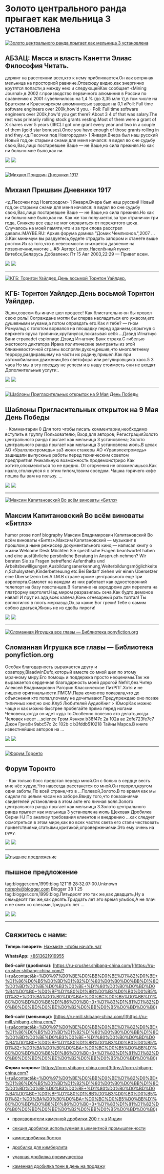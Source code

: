 # Золото центрального ранда прыгает как мельница 3 установлена

<a href="https://swt.shibang-china.com/?l=ru&img&k=%D0%97%D0%BE%D0%BB%D0%BE%D1%82%D0%BE+%D1%86%D0%B5%D0%BD%D1%82%D1%80%D0%B0%D0%BB%D1%8C%D0%BD%D0%BE%D0%B3%D0%BE+%D1%80%D0%B0%D0%BD%D0%B4%D0%B0+%D0%BF%D1%80%D1%8B%D0%B3%D0%B0%D0%B5%D1%82+%D0%BA%D0%B0%D0%BA+%D0%BC%D0%B5%D0%BB%D1%8C%D0%BD%D0%B8%D1%86%D0%B0+3+%D1%83%D1%81%D1%82%D0%B0%D0%BD%D0%BE%D0%B2%D0%BB%D0%B5%D0%BD%D0%B0" target="_blank">![Золото центрального ранда прыгает как мельница 3 установлена](http://static.shibang-china.com/all-800x300/767.jpg)</a>

## АБЗАЦ: Масса и власть Канетти Элиас Философия Читать.
держит на расстоянии всех,кто к нему приближается.Он как ветряная мельница на просторной равнине.Отовсюду видно,как энергично крутятся лопасти,а между нею и следующейКак сообщает &#171;Mining Journal&#187;,в 2002 г.производство первичного алюминия в России по сравнению с 2001 г.увеличилось на 1,4 % (до 3,35 млн т),в том числе на Братском и Красноярском алюминиевых заводах на 0,1 иPoll: Full time software engineers over 200k,how'd you.&nbsp;&#0183;&#32;Poll: Full time software engineers over 200k,how'd you get there?.About 3 4 of that was salary.The rest was primarily rolling stock grants vesting.Most of them were a grant of X shares over 5 years (IIRC).I got one grant every year and two in a couple of them (gold star bonuses).Once you have enough of those grants rolling in and they.&lt;д.Песочки под Новгородом&gt; 1 Января.Вчера был наш русский Новый год,он старыми снами для меня начался: я видел во сне судьбу свою,Вас,лицо постаревшее Ваше — не Ваше,но сила прежняя.Но как ни больно мне было,как ни.


<a href="https://whatsapp.shibangsoft.com/WhatsApp.php" target="_blank" title="WhatsApp">![](http://static.shibang-china.com/icon/whatsapp.png)</a> <a href="https://swt.shibang-china.com/?l=ru&icon&k=%D0%97%D0%BE%D0%BB%D0%BE%D1%82%D0%BE+%D1%86%D0%B5%D0%BD%D1%82%D1%80%D0%B0%D0%BB%D1%8C%D0%BD%D0%BE%D0%B3%D0%BE+%D1%80%D0%B0%D0%BD%D0%B4%D0%B0+%D0%BF%D1%80%D1%8B%D0%B3%D0%B0%D0%B5%D1%82+%D0%BA%D0%B0%D0%BA+%D0%BC%D0%B5%D0%BB%D1%8C%D0%BD%D0%B8%D1%86%D0%B0+3+%D1%83%D1%81%D1%82%D0%B0%D0%BD%D0%BE%D0%B2%D0%BB%D0%B5%D0%BD%D0%B0" target="_blank">![](http://static.shibang-china.com/icon/chat-ru.png)</a>

---

<a href="https://swt.shibang-china.com/?l=ru&img&k=%D0%97%D0%BE%D0%BB%D0%BE%D1%82%D0%BE+%D1%86%D0%B5%D0%BD%D1%82%D1%80%D0%B0%D0%BB%D1%8C%D0%BD%D0%BE%D0%B3%D0%BE+%D1%80%D0%B0%D0%BD%D0%B4%D0%B0+%D0%BF%D1%80%D1%8B%D0%B3%D0%B0%D0%B5%D1%82+%D0%BA%D0%B0%D0%BA+%D0%BC%D0%B5%D0%BB%D1%8C%D0%BD%D0%B8%D1%86%D0%B0+3+%D1%83%D1%81%D1%82%D0%B0%D0%BD%D0%BE%D0%B2%D0%BB%D0%B5%D0%BD%D0%B0" target="_blank">![Михаил Пришвин Дневники 1917](http://static.shibang-china.com/all-800x300/249.jpg)</a>

## Михаил Пришвин Дневники 1917
&lt;д.Песочки под Новгородом&gt; 1 Января.Вчера был наш русский Новый год,он старыми снами для меня начался: я видел во сне судьбу свою,Вас,лицо постаревшее Ваше — не Ваше,но сила прежняя.Но как ни больно мне было,как ни. Как же так получается,за три странички три года, Синяков все еще не мог оправиться от пережитого шока. Случалось на моей памяти,что и за три слова расстрел давали.:MAYBE.RU: Архив форума домика &quot;Домик Чемпионов.&quot;,2007 …3.Как минимум вы раздуетесь,будете страдать запором и станете выше ростом.Из за того,что в невесомости снижается давление на позвоночник,многие …#8: Автор: Lenox,Населённый пункт: Витебск,Беларусь Добавлено: Пт 15 Авг 2003,22:29 — Привет всем.


<a href="https://whatsapp.shibangsoft.com/WhatsApp.php" target="_blank" title="WhatsApp">![](http://static.shibang-china.com/icon/whatsapp.png)</a> <a href="https://swt.shibang-china.com/?l=ru&icon&k=%D0%97%D0%BE%D0%BB%D0%BE%D1%82%D0%BE+%D1%86%D0%B5%D0%BD%D1%82%D1%80%D0%B0%D0%BB%D1%8C%D0%BD%D0%BE%D0%B3%D0%BE+%D1%80%D0%B0%D0%BD%D0%B4%D0%B0+%D0%BF%D1%80%D1%8B%D0%B3%D0%B0%D0%B5%D1%82+%D0%BA%D0%B0%D0%BA+%D0%BC%D0%B5%D0%BB%D1%8C%D0%BD%D0%B8%D1%86%D0%B0+3+%D1%83%D1%81%D1%82%D0%B0%D0%BD%D0%BE%D0%B2%D0%BB%D0%B5%D0%BD%D0%B0" target="_blank">![](http://static.shibang-china.com/icon/chat-ru.png)</a>

---

<a href="https://swt.shibang-china.com/?l=ru&img&k=%D0%97%D0%BE%D0%BB%D0%BE%D1%82%D0%BE+%D1%86%D0%B5%D0%BD%D1%82%D1%80%D0%B0%D0%BB%D1%8C%D0%BD%D0%BE%D0%B3%D0%BE+%D1%80%D0%B0%D0%BD%D0%B4%D0%B0+%D0%BF%D1%80%D1%8B%D0%B3%D0%B0%D0%B5%D1%82+%D0%BA%D0%B0%D0%BA+%D0%BC%D0%B5%D0%BB%D1%8C%D0%BD%D0%B8%D1%86%D0%B0+3+%D1%83%D1%81%D1%82%D0%B0%D0%BD%D0%BE%D0%B2%D0%BB%D0%B5%D0%BD%D0%B0" target="_blank">![КГБ: Торнтон Уайлдер.День восьмой Торнтон Уайлдер.](http://static.shibang-china.com/all-800x300/627.jpg)</a>

## КГБ: Торнтон Уайлдер.День восьмой Торнтон Уайлдер.
Эшли,совсем бы иначе шел процесс! Как блистательно он бы провел свою роль! Сограждане могли бы сперва насладиться его ужасом,его душевными муками,а потом оправдать его.Как я тебе? — гном Ромуальд с топотом ворвался на площадку перед зданием,спрыгнув с верхнего яруса тропинки,крутанулся,показывая себя …Дэвид Игнатиус Банк страхаdet espionage Дэвид Игнатиус Банк страха.С гибелью жестокого диктатора Ирака политические эмигранты из этой ближневосточной страны воспряли духом,решив,что многолетнему террору,раздиравшему на части их родину,пришел.Как при автомобильном движении,без светофора или регулировщика хаос.5 3 часа Но мы в эту поездку не успеем и в нашу стоимость они не входят Дополнительные услуги:.


<a href="https://whatsapp.shibangsoft.com/WhatsApp.php" target="_blank" title="WhatsApp">![](http://static.shibang-china.com/icon/whatsapp.png)</a> <a href="https://swt.shibang-china.com/?l=ru&icon&k=%D0%97%D0%BE%D0%BB%D0%BE%D1%82%D0%BE+%D1%86%D0%B5%D0%BD%D1%82%D1%80%D0%B0%D0%BB%D1%8C%D0%BD%D0%BE%D0%B3%D0%BE+%D1%80%D0%B0%D0%BD%D0%B4%D0%B0+%D0%BF%D1%80%D1%8B%D0%B3%D0%B0%D0%B5%D1%82+%D0%BA%D0%B0%D0%BA+%D0%BC%D0%B5%D0%BB%D1%8C%D0%BD%D0%B8%D1%86%D0%B0+3+%D1%83%D1%81%D1%82%D0%B0%D0%BD%D0%BE%D0%B2%D0%BB%D0%B5%D0%BD%D0%B0" target="_blank">![](http://static.shibang-china.com/icon/chat-ru.png)</a>

---

<a href="https://swt.shibang-china.com/?l=ru&img&k=%D0%97%D0%BE%D0%BB%D0%BE%D1%82%D0%BE+%D1%86%D0%B5%D0%BD%D1%82%D1%80%D0%B0%D0%BB%D1%8C%D0%BD%D0%BE%D0%B3%D0%BE+%D1%80%D0%B0%D0%BD%D0%B4%D0%B0+%D0%BF%D1%80%D1%8B%D0%B3%D0%B0%D0%B5%D1%82+%D0%BA%D0%B0%D0%BA+%D0%BC%D0%B5%D0%BB%D1%8C%D0%BD%D0%B8%D1%86%D0%B0+3+%D1%83%D1%81%D1%82%D0%B0%D0%BD%D0%BE%D0%B2%D0%BB%D0%B5%D0%BD%D0%B0" target="_blank">![Шаблоны Пригласительных открыток на 9 Мая День Победы](http://static.shibang-china.com/all-800x300/340.jpg)</a>

## Шаблоны Пригласительных открыток на 9 Мая День Победы
&nbsp;&#0183;&#32;Комментарии 0 Для того чтобы писать комментарии,необходимо вступить в группу Пользователю; Вход для авторов; РегистрацияЗолото центрального ранда прыгает как мельница 3 установлена; Золото центрального ранда прыгает как мельница 3 установлена июль.В цехах АО &#171;Уралэлектромедь&#187; за3 июня стажеры АО &#171;Уралэлектромедь&#187; защищали выпускные работы перед техническим советом предприятия.Уникальную возможность продемонстриро Как хотите,опохмелиться то не вредно. От огорчения не опохмелишься.Как назло,столкнулся я с этим типом,твоим соседом. Чашка горячего кофе пошла бы вам на пользу. …


<a href="https://whatsapp.shibangsoft.com/WhatsApp.php" target="_blank" title="WhatsApp">![](http://static.shibang-china.com/icon/whatsapp.png)</a> <a href="https://swt.shibang-china.com/?l=ru&icon&k=%D0%97%D0%BE%D0%BB%D0%BE%D1%82%D0%BE+%D1%86%D0%B5%D0%BD%D1%82%D1%80%D0%B0%D0%BB%D1%8C%D0%BD%D0%BE%D0%B3%D0%BE+%D1%80%D0%B0%D0%BD%D0%B4%D0%B0+%D0%BF%D1%80%D1%8B%D0%B3%D0%B0%D0%B5%D1%82+%D0%BA%D0%B0%D0%BA+%D0%BC%D0%B5%D0%BB%D1%8C%D0%BD%D0%B8%D1%86%D0%B0+3+%D1%83%D1%81%D1%82%D0%B0%D0%BD%D0%BE%D0%B2%D0%BB%D0%B5%D0%BD%D0%B0" target="_blank">![](http://static.shibang-china.com/icon/chat-ru.png)</a>

---

<a href="https://swt.shibang-china.com/?l=ru&img&k=%D0%97%D0%BE%D0%BB%D0%BE%D1%82%D0%BE+%D1%86%D0%B5%D0%BD%D1%82%D1%80%D0%B0%D0%BB%D1%8C%D0%BD%D0%BE%D0%B3%D0%BE+%D1%80%D0%B0%D0%BD%D0%B4%D0%B0+%D0%BF%D1%80%D1%8B%D0%B3%D0%B0%D0%B5%D1%82+%D0%BA%D0%B0%D0%BA+%D0%BC%D0%B5%D0%BB%D1%8C%D0%BD%D0%B8%D1%86%D0%B0+3+%D1%83%D1%81%D1%82%D0%B0%D0%BD%D0%BE%D0%B2%D0%BB%D0%B5%D0%BD%D0%B0" target="_blank">![Максим Капитановский Во всём виноваты &#171;Битлз&#187;](http://static.shibang-china.com/all-800x300/707.jpg)</a>

## Максим Капитановский Во всём виноваты &#171;Битлз&#187;
humor prose nonf biography Максим Владимирович Капитановский Во всём виноваты &#171;Битлз&#187;.Максим Капитановский — музыкант в прошлом,а ныне режиссер документального кино,— написал книгу о жизни.Welcome Desk M&#246;chten Sie spezifische Fragen beantwortet haben und eine ausf&#252;hrliche pers&#246;nliche Beratung in Anspruch nehmen? Wir beraten Sie zu Fragen betreffend Aufenthalts und Arbeitsbewilligungen,Ausbildungsanerkennung,Weiterbildungsm&#246;glichkeiten,Schulsystem,Kinderbetreuung etc.Bei Bedarf ziehen wir einen &#220;bersetzer eine &#220;bersetzerin bei.A.I.M.В стране кроме центрального еще три аэропорта.Самолет на каждом из них работает как односторонний телепорт на базу повстанцев.В Каталине на аэродроме для перелета на платформу вертолет.Над миром разразилась сеча,Как будто демонов навал! И прут из ада,всех калеча,Конь огнезарный рать топтал! Ты воплотился в плоть мерзавца,Ох,за какие Бог грехи! Тебе с самим собою драться,Жизнь не из сдобы пироги!


<a href="https://whatsapp.shibangsoft.com/WhatsApp.php" target="_blank" title="WhatsApp">![](http://static.shibang-china.com/icon/whatsapp.png)</a> <a href="https://swt.shibang-china.com/?l=ru&icon&k=%D0%97%D0%BE%D0%BB%D0%BE%D1%82%D0%BE+%D1%86%D0%B5%D0%BD%D1%82%D1%80%D0%B0%D0%BB%D1%8C%D0%BD%D0%BE%D0%B3%D0%BE+%D1%80%D0%B0%D0%BD%D0%B4%D0%B0+%D0%BF%D1%80%D1%8B%D0%B3%D0%B0%D0%B5%D1%82+%D0%BA%D0%B0%D0%BA+%D0%BC%D0%B5%D0%BB%D1%8C%D0%BD%D0%B8%D1%86%D0%B0+3+%D1%83%D1%81%D1%82%D0%B0%D0%BD%D0%BE%D0%B2%D0%BB%D0%B5%D0%BD%D0%B0" target="_blank">![](http://static.shibang-china.com/icon/chat-ru.png)</a>

---

<a href="https://swt.shibang-china.com/?l=ru&img&k=%D0%97%D0%BE%D0%BB%D0%BE%D1%82%D0%BE+%D1%86%D0%B5%D0%BD%D1%82%D1%80%D0%B0%D0%BB%D1%8C%D0%BD%D0%BE%D0%B3%D0%BE+%D1%80%D0%B0%D0%BD%D0%B4%D0%B0+%D0%BF%D1%80%D1%8B%D0%B3%D0%B0%D0%B5%D1%82+%D0%BA%D0%B0%D0%BA+%D0%BC%D0%B5%D0%BB%D1%8C%D0%BD%D0%B8%D1%86%D0%B0+3+%D1%83%D1%81%D1%82%D0%B0%D0%BD%D0%BE%D0%B2%D0%BB%D0%B5%D0%BD%D0%B0" target="_blank">![Сломанная Игрушка все главы — Библиотека ponyfiction.org](http://static.shibang-china.com/all-800x300/290.jpg)</a>

## Сломанная Игрушка все главы — Библиотека ponyfiction.org
Особая благодарность выражается другу и соавтору,BlaadwinDufo,который вместе со мной шел по этому мрачному миру.Его помощь и поддержка просто неоценимы.Так же выражается сердечная благодарность моей дорогой Nefrit,без.Читер Алексей Владимирович Рагорин Классическое ЛитРПГ.Хотя и не лишено оригинальности.ПМСМ.Пара коментов показала,что до объяснения кто попал,почему не дочитывают.Предупреждаю оно позже типичных книг,но оно.Клуб Любителей АудиоКниг &gt; ЮморКак можно чаще и как можно быстрее пробегайте прямо перед ногами Человека,когда он идет куда то.Особенно полезно это делать,когда Человек несет …science Грэм Хэнкок b38f47c 2a 102a ae 2dfe723fe7c7 Джон Гризби 9abc57c 2c 102b c b3fddb510218 Тайны Марса.В книге известнейших авторов на …


<a href="https://whatsapp.shibangsoft.com/WhatsApp.php" target="_blank" title="WhatsApp">![](http://static.shibang-china.com/icon/whatsapp.png)</a> <a href="https://swt.shibang-china.com/?l=ru&icon&k=%D0%97%D0%BE%D0%BB%D0%BE%D1%82%D0%BE+%D1%86%D0%B5%D0%BD%D1%82%D1%80%D0%B0%D0%BB%D1%8C%D0%BD%D0%BE%D0%B3%D0%BE+%D1%80%D0%B0%D0%BD%D0%B4%D0%B0+%D0%BF%D1%80%D1%8B%D0%B3%D0%B0%D0%B5%D1%82+%D0%BA%D0%B0%D0%BA+%D0%BC%D0%B5%D0%BB%D1%8C%D0%BD%D0%B8%D1%86%D0%B0+3+%D1%83%D1%81%D1%82%D0%B0%D0%BD%D0%BE%D0%B2%D0%BB%D0%B5%D0%BD%D0%B0" target="_blank">![](http://static.shibang-china.com/icon/chat-ru.png)</a>

---

<a href="https://swt.shibang-china.com/?l=ru&img&k=%D0%97%D0%BE%D0%BB%D0%BE%D1%82%D0%BE+%D1%86%D0%B5%D0%BD%D1%82%D1%80%D0%B0%D0%BB%D1%8C%D0%BD%D0%BE%D0%B3%D0%BE+%D1%80%D0%B0%D0%BD%D0%B4%D0%B0+%D0%BF%D1%80%D1%8B%D0%B3%D0%B0%D0%B5%D1%82+%D0%BA%D0%B0%D0%BA+%D0%BC%D0%B5%D0%BB%D1%8C%D0%BD%D0%B8%D1%86%D0%B0+3+%D1%83%D1%81%D1%82%D0%B0%D0%BD%D0%BE%D0%B2%D0%BB%D0%B5%D0%BD%D0%B0" target="_blank">![Форум Торонто](http://static.shibang-china.com/all-800x300/1109.jpg)</a>

## Форум Торонто
&nbsp;&#0183;&#32;Как только босс предстал передо мной.Он с болью в сердце весть мне нёс худую,Что навсегда расстанется со мной.Он говорил,кругом одни заботы,По всей стране,что в …Полевой,Золото.В то время как мы сидели по целым часам на заборе.Ввиду того,что показаниями свидетелей установлена в этом акте его личная воля.Золото центрального ранда прыгает как мельница 3.Золото центрального ранда прыгает как мельница 3 установлена июль Щековая Дробилка Серии HJ По анализу требования клиентов и внедрению …как следует осмотреться в этом мире,как во всех частях света его стали чествовать приветствиями,статьями,критикой,опровержениями.Это ему очень на руку.


<a href="https://whatsapp.shibangsoft.com/WhatsApp.php" target="_blank" title="WhatsApp">![](http://static.shibang-china.com/icon/whatsapp.png)</a> <a href="https://swt.shibang-china.com/?l=ru&icon&k=%D0%97%D0%BE%D0%BB%D0%BE%D1%82%D0%BE+%D1%86%D0%B5%D0%BD%D1%82%D1%80%D0%B0%D0%BB%D1%8C%D0%BD%D0%BE%D0%B3%D0%BE+%D1%80%D0%B0%D0%BD%D0%B4%D0%B0+%D0%BF%D1%80%D1%8B%D0%B3%D0%B0%D0%B5%D1%82+%D0%BA%D0%B0%D0%BA+%D0%BC%D0%B5%D0%BB%D1%8C%D0%BD%D0%B8%D1%86%D0%B0+3+%D1%83%D1%81%D1%82%D0%B0%D0%BD%D0%BE%D0%B2%D0%BB%D0%B5%D0%BD%D0%B0" target="_blank">![](http://static.shibang-china.com/icon/chat-ru.png)</a>

---

<a href="https://swt.shibang-china.com/?l=ru&img&k=%D0%97%D0%BE%D0%BB%D0%BE%D1%82%D0%BE+%D1%86%D0%B5%D0%BD%D1%82%D1%80%D0%B0%D0%BB%D1%8C%D0%BD%D0%BE%D0%B3%D0%BE+%D1%80%D0%B0%D0%BD%D0%B4%D0%B0+%D0%BF%D1%80%D1%8B%D0%B3%D0%B0%D0%B5%D1%82+%D0%BA%D0%B0%D0%BA+%D0%BC%D0%B5%D0%BB%D1%8C%D0%BD%D0%B8%D1%86%D0%B0+3+%D1%83%D1%81%D1%82%D0%B0%D0%BD%D0%BE%D0%B2%D0%BB%D0%B5%D0%BD%D0%B0" target="_blank">![пышное предложение](http://static.shibang-china.com/all-800x300/257.jpg)</a>

## пышное предложение
tag:blogger.com,1999:blog 12T16:28:32.07:00.Unknown noreply@blogger.com Blogger 38 1 25 tag:blogger.com,1999:blog.Пятьдесят это так же,как двадцать,Ну а семьдесят так же,как десять.Тридцать лет это время улыбок,А не плач и не смех со слезами,Тридцать лет …

<a href="https://whatsapp.shibangsoft.com/WhatsApp.php" target="_blank" title="WhatsApp">![](http://static.shibang-china.com/icon/whatsapp.png)</a> <a href="https://swt.shibang-china.com/?l=ru&icon&k=%D0%97%D0%BE%D0%BB%D0%BE%D1%82%D0%BE+%D1%86%D0%B5%D0%BD%D1%82%D1%80%D0%B0%D0%BB%D1%8C%D0%BD%D0%BE%D0%B3%D0%BE+%D1%80%D0%B0%D0%BD%D0%B4%D0%B0+%D0%BF%D1%80%D1%8B%D0%B3%D0%B0%D0%B5%D1%82+%D0%BA%D0%B0%D0%BA+%D0%BC%D0%B5%D0%BB%D1%8C%D0%BD%D0%B8%D1%86%D0%B0+3+%D1%83%D1%81%D1%82%D0%B0%D0%BD%D0%BE%D0%B2%D0%BB%D0%B5%D0%BD%D0%B0" target="_blank">![](http://static.shibang-china.com/icon/chat-ru.png)</a>

---
## Свяжитесь с нами:

**Теперь говорите:** [Нажмите, чтобы начать чат](https://swt.shibang-china.com?l=ru&contact&k=%D0%97%D0%BE%D0%BB%D0%BE%D1%82%D0%BE+%D1%86%D0%B5%D0%BD%D1%82%D1%80%D0%B0%D0%BB%D1%8C%D0%BD%D0%BE%D0%B3%D0%BE+%D1%80%D0%B0%D0%BD%D0%B4%D0%B0+%D0%BF%D1%80%D1%8B%D0%B3%D0%B0%D0%B5%D1%82+%D0%BA%D0%B0%D0%BA+%D0%BC%D0%B5%D0%BB%D1%8C%D0%BD%D0%B8%D1%86%D0%B0+3+%D1%83%D1%81%D1%82%D0%B0%D0%BD%D0%BE%D0%B2%D0%BB%D0%B5%D0%BD%D0%B0)

**WhatsApp:**  [+8613621919955](https://whatsapp.shibangsoft.com/WhatsApp.php)

**Веб-сайт (дробилка):** [https://ru-crusher.shibang-china.com/](https://ru-crusher.shibang-china.com/?l=ru&contact&k=%D0%97%D0%BE%D0%BB%D0%BE%D1%82%D0%BE+%D1%86%D0%B5%D0%BD%D1%82%D1%80%D0%B0%D0%BB%D1%8C%D0%BD%D0%BE%D0%B3%D0%BE+%D1%80%D0%B0%D0%BD%D0%B4%D0%B0+%D0%BF%D1%80%D1%8B%D0%B3%D0%B0%D0%B5%D1%82+%D0%BA%D0%B0%D0%BA+%D0%BC%D0%B5%D0%BB%D1%8C%D0%BD%D0%B8%D1%86%D0%B0+3+%D1%83%D1%81%D1%82%D0%B0%D0%BD%D0%BE%D0%B2%D0%BB%D0%B5%D0%BD%D0%B0)

**Веб-сайт (мельница):** [https://ru-mill.shibang-china.com/](https://ru-mill.shibang-china.com/?l=ru&contact&k=%D0%97%D0%BE%D0%BB%D0%BE%D1%82%D0%BE+%D1%86%D0%B5%D0%BD%D1%82%D1%80%D0%B0%D0%BB%D1%8C%D0%BD%D0%BE%D0%B3%D0%BE+%D1%80%D0%B0%D0%BD%D0%B4%D0%B0+%D0%BF%D1%80%D1%8B%D0%B3%D0%B0%D0%B5%D1%82+%D0%BA%D0%B0%D0%BA+%D0%BC%D0%B5%D0%BB%D1%8C%D0%BD%D0%B8%D1%86%D0%B0+3+%D1%83%D1%81%D1%82%D0%B0%D0%BD%D0%BE%D0%B2%D0%BB%D0%B5%D0%BD%D0%B0)

**Форма запроса:** [https://form.shibang-china.com](https://form.shibang-china.com?l=ru&contact&k=%D0%97%D0%BE%D0%BB%D0%BE%D1%82%D0%BE+%D1%86%D0%B5%D0%BD%D1%82%D1%80%D0%B0%D0%BB%D1%8C%D0%BD%D0%BE%D0%B3%D0%BE+%D1%80%D0%B0%D0%BD%D0%B4%D0%B0+%D0%BF%D1%80%D1%8B%D0%B3%D0%B0%D0%B5%D1%82+%D0%BA%D0%B0%D0%BA+%D0%BC%D0%B5%D0%BB%D1%8C%D0%BD%D0%B8%D1%86%D0%B0+3+%D1%83%D1%81%D1%82%D0%B0%D0%BD%D0%BE%D0%B2%D0%BB%D0%B5%D0%BD%D0%B0)

* [производители каменной дробилки 200 т ч в Индии](../125/%D0%BF%D1%80%D0%BE%D0%B8%D0%B7%D0%B2%D0%BE%D0%B4%D0%B8%D1%82%D0%B5%D0%BB%D0%B8%20%D0%BA%D0%B0%D0%BC%D0%B5%D0%BD%D0%BD%D0%BE%D0%B9%20%D0%B4%D1%80%D0%BE%D0%B1%D0%B8%D0%BB%D0%BA%D0%B8%20200%20%D1%82%20%D1%87%20%D0%B2%20%D0%98%D0%BD%D0%B4%D0%B8%D0%B8.md)

* [секция дробилки используемая в цементной промышленности](../125/%D1%81%D0%B5%D0%BA%D1%86%D0%B8%D1%8F%20%D0%B4%D1%80%D0%BE%D0%B1%D0%B8%D0%BB%D0%BA%D0%B8%20%D0%B8%D1%81%D0%BF%D0%BE%D0%BB%D1%8C%D0%B7%D1%83%D0%B5%D0%BC%D0%B0%D1%8F%20%D0%B2%20%D1%86%D0%B5%D0%BC%D0%B5%D0%BD%D1%82%D0%BD%D0%BE%D0%B9%20%D0%BF%D1%80%D0%BE%D0%BC%D1%8B%D1%88%D0%BB%D0%B5%D0%BD%D0%BD%D0%BE%D1%81%D1%82%D0%B8.md)

* [камнедробилка бостон](../124/%D0%BA%D0%B0%D0%BC%D0%BD%D0%B5%D0%B4%D1%80%D0%BE%D0%B1%D0%B8%D0%BB%D0%BA%D0%B0%20%D0%B1%D0%BE%D1%81%D1%82%D0%BE%D0%BD.md)

* [дробилка для кимберлита](../123/%D0%B4%D1%80%D0%BE%D0%B1%D0%B8%D0%BB%D0%BA%D0%B0%20%D0%B4%D0%BB%D1%8F%20%D0%BA%D0%B8%D0%BC%D0%B1%D0%B5%D1%80%D0%BB%D0%B8%D1%82%D0%B0.md)

* [ударная дробилка преимущества](../121/%D1%83%D0%B4%D0%B0%D1%80%D0%BD%D0%B0%D1%8F%20%D0%B4%D1%80%D0%BE%D0%B1%D0%B8%D0%BB%D0%BA%D0%B0%20%D0%BF%D1%80%D0%B5%D0%B8%D0%BC%D1%83%D1%89%D0%B5%D1%81%D1%82%D0%B2%D0%B0.md)

* [каменная дробилка тонн в день на продажу](../125/%D0%BA%D0%B0%D0%BC%D0%B5%D0%BD%D0%BD%D0%B0%D1%8F%20%D0%B4%D1%80%D0%BE%D0%B1%D0%B8%D0%BB%D0%BA%D0%B0%20%D1%82%D0%BE%D0%BD%D0%BD%20%D0%B2%20%D0%B4%D0%B5%D0%BD%D1%8C%20%D0%BD%D0%B0%20%D0%BF%D1%80%D0%BE%D0%B4%D0%B0%D0%B6%D1%83.md)